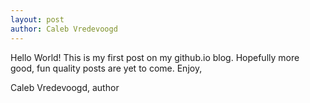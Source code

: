 ```yaml
---
layout: post
author: Caleb Vredevoogd
---
```


Hello World! This is my first post on my github.io blog. Hopefully more good, fun quality posts are yet to come.
Enjoy,

Caleb Vredevoogd, author
